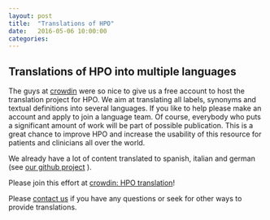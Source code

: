```yaml
---
layout: post
title:  "Translations of HPO"
date:   2016-05-06 10:00:00
categories: 
---
```


## Translations of HPO into multiple languages

The guys at [crowdin](https://crowdin.com/project/hpo-translation) were so nice to give us a free account to host the translation project for HPO. We
aim at translating all labels, synonyms and textual definitions into several languages. If you like to help please make an account and apply
to join a language team. Of course, everybody who puts a significant amount of work will be part of possible publication. This is 
a great chance to improve HPO and increase the usability of this resource for patients and clinicians all over the world.

We already have a lot of content translated to spanish, italian and german (see [our github project](https://github.com/Human-Phenotype-Ontology/HPO-translations) ).

Please join this effort at [crowdin: HPO translation](https://crowdin.com/project/hpo-translation)!

Please [contact us](/contact.html) if you have any questions or seek for other ways to provide translations.
